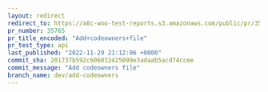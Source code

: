 ```yaml
---
layout: redirect
redirect_to: https://a8c-woo-test-reports.s3.amazonaws.com/public/pr/35765/api/index.html
pr_number: 35765
pr_title_encoded: "Add+codeowners+file"
pr_test_type: api
last_published: "2022-11-29 21:12:06 +0000"
commit_sha: 201737b592c606032425099e3adaab5acd74ccee
commit_message: "Add codeowners file"
branch_name: dev/add-codeowners
---
```

